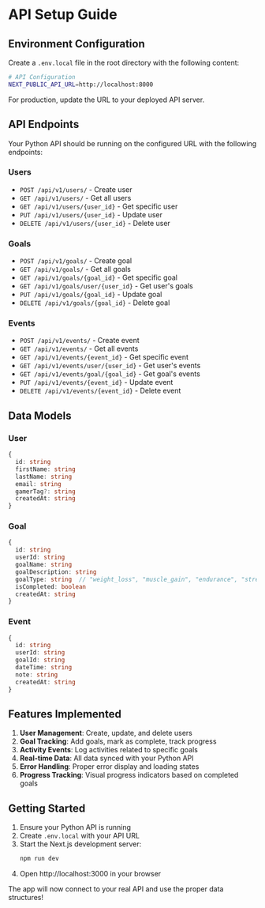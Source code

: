 # API Setup Guide

## Environment Configuration

Create a `.env.local` file in the root directory with the following content:

```bash
# API Configuration
NEXT_PUBLIC_API_URL=http://localhost:8000
```

For production, update the URL to your deployed API server.

## API Endpoints

Your Python API should be running on the configured URL with the following endpoints:

### Users
- `POST /api/v1/users/` - Create user
- `GET /api/v1/users/` - Get all users
- `GET /api/v1/users/{user_id}` - Get specific user
- `PUT /api/v1/users/{user_id}` - Update user
- `DELETE /api/v1/users/{user_id}` - Delete user

### Goals
- `POST /api/v1/goals/` - Create goal
- `GET /api/v1/goals/` - Get all goals
- `GET /api/v1/goals/{goal_id}` - Get specific goal
- `GET /api/v1/goals/user/{user_id}` - Get user's goals
- `PUT /api/v1/goals/{goal_id}` - Update goal
- `DELETE /api/v1/goals/{goal_id}` - Delete goal

### Events
- `POST /api/v1/events/` - Create event
- `GET /api/v1/events/` - Get all events
- `GET /api/v1/events/{event_id}` - Get specific event
- `GET /api/v1/events/user/{user_id}` - Get user's events
- `GET /api/v1/events/goal/{goal_id}` - Get goal's events
- `PUT /api/v1/events/{event_id}` - Update event
- `DELETE /api/v1/events/{event_id}` - Delete event

## Data Models

### User
```typescript
{
  id: string
  firstName: string
  lastName: string
  email: string
  gamerTag?: string
  createdAt: string
}
```

### Goal
```typescript
{
  id: string
  userId: string
  goalName: string
  goalDescription: string
  goalType: string  // "weight_loss", "muscle_gain", "endurance", "strength", etc.
  isCompleted: boolean
  createdAt: string
}
```

### Event
```typescript
{
  id: string
  userId: string
  goalId: string
  dateTime: string
  note: string
  createdAt: string
}
```

## Features Implemented

1. **User Management**: Create, update, and delete users
2. **Goal Tracking**: Add goals, mark as complete, track progress
3. **Activity Events**: Log activities related to specific goals
4. **Real-time Data**: All data synced with your Python API
5. **Error Handling**: Proper error display and loading states
6. **Progress Tracking**: Visual progress indicators based on completed goals

## Getting Started

1. Ensure your Python API is running
2. Create `.env.local` with your API URL
3. Start the Next.js development server:
   ```bash
   npm run dev
   ```
4. Open http://localhost:3000 in your browser

The app will now connect to your real API and use the proper data structures! 